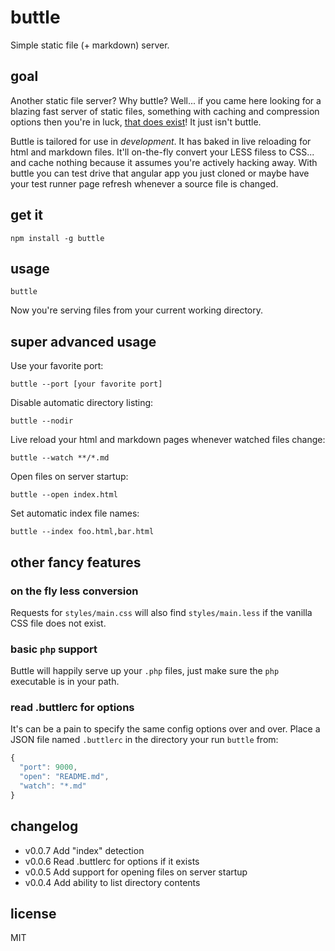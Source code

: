 # buttle

Simple static file (+ markdown) server.

## goal

Another static file server? Why buttle? Well... if you came here looking for a
blazing fast server of static files, something with caching and compression
options then you're in luck, [that does exist][1]! It just isn't buttle.

Buttle is tailored for use in *development*. It has baked in live reloading for
html and markdown files. It'll on-the-fly convert your LESS filess to CSS... and
cache nothing because it assumes you're actively hacking away. With buttle you
can test drive that angular app you just cloned or maybe have your test runner
page refresh whenever a source file is changed.


## get it

```
npm install -g buttle
```


## usage

```
buttle
```

Now you're serving files from your current working directory.


## super advanced usage

Use your favorite port:

```
buttle --port [your favorite port]
```

Disable automatic directory listing:

```
buttle --nodir
```

Live reload your html and markdown pages whenever watched files change:

```
buttle --watch **/*.md
```

Open files on server startup:

```
buttle --open index.html
```

Set automatic index file names:

```
buttle --index foo.html,bar.html
```

## other fancy features

### on the fly less conversion

Requests for `styles/main.css` will also find `styles/main.less` if the vanilla
CSS file does not exist.

### basic `php` support

Buttle will happily serve up your `.php` files, just make sure the `php`
executable is in your path.

### read .buttlerc for options

It's can be a pain to specify the same config options over and over. Place a
JSON file named `.buttlerc` in the directory your run `buttle` from:

```javascript
{
  "port": 9000,
  "open": "README.md",
  "watch": "*.md"
}
```


## changelog

- v0.0.7 Add "index" detection
- v0.0.6 Read .buttlerc for options if it exists
- v0.0.5 Add support for opening files on server startup
- v0.0.4 Add ability to list directory contents


## license

MIT

[1]: https://github.com/isaacs/st "Production ready static file server"
